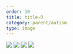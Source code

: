 ```yaml
---
order: 10
title: title-0
category: parent/autism
type: image
---
```


![](../../static/images/autism1.webp)
![](../../static/images/autism2.webp)
![](../../static/images/autism3.webp)
![](../../static/images/autism4.webp)